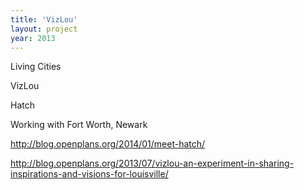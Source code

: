```yaml
---
title: 'VizLou'
layout: project
year: 2013
---
```



Living Cities

VizLou

Hatch

Working with Fort Worth, Newark

http://blog.openplans.org/2014/01/meet-hatch/

http://blog.openplans.org/2013/07/vizlou-an-experiment-in-sharing-inspirations-and-visions-for-louisville/